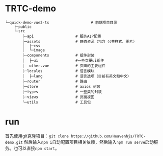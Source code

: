# TRTC-demo
    └─quick-demo-vue3-ts                   # 前端项目目录
        ├─public
        └─src
            ├─api                   # 服务AIP配置
            ├─assets                # 静态资源（包含 公共样式、图片）
            │  ├─css                
            │  └─image
            ├─components			# 组件封装
            │  ├─ui                 #一些次要ui组件
            │  other.vue   		    # 页面的主要组件
            ├─locales               # 语言模块
            │  ├─lang  				# 语言选项（目前有英文和中文）
            ├─router                # 路由
            ├─store                 # axios 封装
            ├─types                 # 一些类的封装
            ├─views                 # 页面视图
            └─utils                 # 工具包


# run
首先使用git克隆项目：`git clone https://github.com/Heavenhjs/TRTC-demo.git`
然后输入`npm i`自动配置项目相关依赖，然后输入`npm run serve`启动服务。也可以直接`npm start`。
